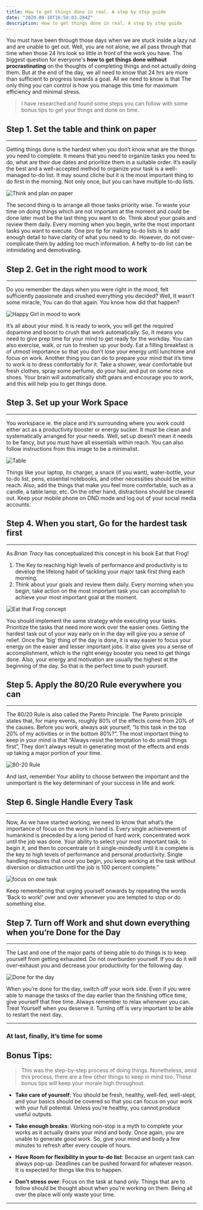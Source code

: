 ```yaml
---
title: How to get things done in real. A step by step guide
date: "2020-09-10T16:58:03.284Z"
description: How to get things done in real. A step by step guide
---
```


You must have been through those days when we are stuck inside a lazy rut and are unable to get out. Well, you are not alone, we all pass through that time when those 24 hrs look so little in front of the work you have. The biggest question for everyone's **how to get things done without procrastinating** on the thoughts of completing things and not actually doing them.
But at the end of the day, we all need to know that 24 hrs are more than sufficient to progress towards a goal. All we need to know is that The only thing you can control is how you manage this time for maximum efficiency and minimal stress.
> I have researched and found some steps you can follow with some bonus tips to get your things and done on time.

## Step 1. Set the table and think on paper
***
Getting things done is the hardest when you don’t know what are the things you need to complete. It means that you need to organize tasks you need to do, what are their due dates and prioritize them in a suitable order.
It’s easily the best and a well-accepted method to organize your task is a well-managed to-do list. It may sound cliche but it is the most important thing to do first in the morning. Not only once, but you can have multiple to-do lists.

![Think and plan on paper](./plan-on-paper.jpg)

The second thing is to arrange all those tasks priority wise. To waste your time on doing things which are not important at the moment and could be done later must be the last thing you want to do.
Think about your goals and review them daily. Every morning when you begin, write the most important tasks you want to execute.
One pro tip for making to-do lists is to add enough detail to have clarity of what you need to do. However, do not over-complicate them by adding too much information. A hefty to-do list can be intimidating and demotivating.


## Step 2. Get in the right mood to work
***
Do you remember the days when you were right in the mood, felt sufficiently passionate and crushed everything you decided? Well, It wasn’t some miracle, You can do that again. You know how did that happen?

![Happy Girl in mood to work](./work-space.jpg)

It’s all about your mind. It is ready to work, you will get the required dopamine and boost to crush that work automatically. So, It means you need to give prep time for your mind to get ready for the workday. 
You can also exercise, walk, or run to freshen up your body. Eat a filling breakfast is of utmost importance so that you don’t lose your energy until lunchtime and focus on work.
Another thing you can do to prepare your mind that it’s time to work is to dress comfortably for it. Take a shower, wear comfortable but fresh clothes, spray some perfume, do your hair, and put on some nice shoes. Your brain will automatically shift gears and encourage you to work, and this will help you to get things done.


## Step 3. Set up your Work Space
***
You workspace ie. the place and it’s surrounding where you work could either act as a productivity booster or energy sucker. It must be clean and systematically arranged for your needs. Well, set up doesn’t mean it needs to be fancy, but you must have all essentials within reach.
You can also follow instructions from this image to be a minimalist.

![Table](./orgranize-table.jpg)

Things like your laptop, its charger, a snack (if you want), water-bottle, your to-do list, pens, essential notebooks, and other necessities should be within reach. Also, add the things that make you feel more comfortable, such as a candle, a table lamp, etc.
On the other hand, distractions should be cleared out. Keep your mobile phone on DND mode and log out of your social media accounts.


## Step 4. When you start, Go for the hardest task first
***
As *Brian Tracy* has conceptualized this concept in his book Eat that Frog!

1. The Key to reaching high levels of performance and productivity is to develop the lifelong habit of tackling your major task first thing each morning.
2. Think about your goals and review them daily. Every morning when you begin, take action on the most important task you can accomplish to achieve your most important goal at the moment.

![Eat that Frog concept](./eat-that-frog.png)

You should implement the same strategy while executing your tasks. Prioritize the tasks that need more work over the easier ones. Getting the hardest task out of your way early on in the day will give you a sense of relief.
Once the ‘big’ thing of the day is done, it is way easier to focus your energy on the easier and lesser important jobs. It also gives you a sense of accomplishment, which is the right energy booster you need to get things done. Also, your energy and motivation are usually the highest at the beginning of the day. So that is the perfect time to push yourself.


## Step 5. Apply the 80/20 Rule everywhere you can
***
The 80/20 Rule is also called the Pareto Principle. The Pareto principle states that, for many events, roughly 80% of the effects come from 20% of the causes.
Before you work, always ask yourself, “Is this task in the top 20% of my activities or in the bottom 80%?”. The most important thing to keep in your mind is that “Always resist the temptation to do small things first”, They don’t always result in generating most of the effects and ends up taking a major portion of your time.

![80-20 Rule](./80-20.jpg)

And last, remember Your ability to choose between the important and the unimportant is the key determinant of your success in life and work.


## Step 6. Single Handle Every Task
***
Now, As we have started working, we need to know that what’s the importance of focus on the work in hand is. Every single achievement of humankind is preceded by a long period of hard work, concentrated work until the job was done.
Your ability to select your most important task, to begin it, and then to concentrate on it single-mindedly until it is complete is the key to high levels of performance and personal productivity. Single handling requires that once you begin, you keep working at the task without diversion or distraction until the job is 100 percent complete.”

![focus on one task](./focus-on-one.jpeg)

Keep remembering that urging yourself onwards by repeating the words ‘Back to work!’ over and over whenever you are tempted to stop or do something else.



## Step 7. Turn off Work and shut down everything when you’re Done for the Day
***
The Last and one of the major parts of being able to do things is to keep yourself from getting exhausted. Do not overburden yourself. If you do it will over-exhaust you and decrease your productivity for the following day.

![Done for the day](./done-for-the-day.jpg)

When you’re done for the day, switch off your work side. Even if you were able to manage the tasks of the day earlier than the finishing office time, give yourself that free time.
Always remember to relax whenever you can. Treat Yourself when you deserve it. Turning off is very important to be able to restart the next day.

---

### At last, finally, it’s time for some

## Bonus Tips:

> This was the step-by-step process of doing things. Nonetheless, amid this process, there are a few other things to keep in mind too. These bonus tips will keep your morale high throughout.

- **Take care of yourself**:  You should be fresh, healthy, well-fed, well-slept, and your basics should be covered so that you can focus on your work with your full potential. Unless you’re healthy, you cannot produce useful outputs.

- **Take enough breaks**: Working non-stop is a myth to complete your works as it actually drains your mind and body. Once again, you are unable to generate good work. So, give your mind and body a few minutes to refresh after every couple of hours.

- **Have Room for flexibility in your to-do list**: Because an urgent task can always pop-up. Deadlines can be pushed forward for whatever reason. It is expected for things like this to happen.

- **Don’t stress over**: Focus on the task at hand only. Things that are to follow should be thought about when you’re working on them. Being all over the place will only waste your time. 

---